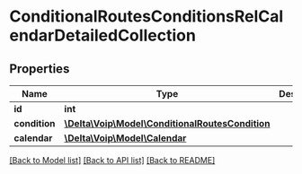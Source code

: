 # ConditionalRoutesConditionsRelCalendarDetailedCollection

## Properties
Name | Type | Description | Notes
------------ | ------------- | ------------- | -------------
**id** | **int** |  | [optional] 
**condition** | [**\Delta\Voip\Model\ConditionalRoutesCondition**](ConditionalRoutesCondition.md) |  | 
**calendar** | [**\Delta\Voip\Model\Calendar**](Calendar.md) |  | 

[[Back to Model list]](../README.md#documentation-for-models) [[Back to API list]](../README.md#documentation-for-api-endpoints) [[Back to README]](../README.md)



